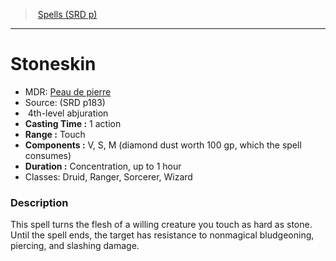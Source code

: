 ﻿---
!SpellItem
Family: SpellVO
Level: 4
Type: abjuration
CastingTime: 1 action
Range: Touch
Components: V, S, M (diamond dust worth 100 gp, which the spell consumes)
Duration: Concentration, up to 1 hour
Classes: Druid, Ranger, Sorcerer, Wizard
Id: spells_vo.md#stoneskin
ParentLink: spells_vo.md#spells-srd-p
Name: Stoneskin
ParentName: Spells (SRD p)
NameLevel: 1
AltName: '[Peau de pierre](hd_spells_peau_de_pierre.md)'
Source: (SRD p183)
Attributes: {}
---
> [Spells (SRD p)](srd_spells.md)

---

# Stoneskin

- MDR: [Peau de pierre](hd_spells_peau_de_pierre.md)
- Source: (SRD p183)
-  4th-level abjuration
- **Casting Time :** 1 action
- **Range :** Touch
- **Components :** V, S, M (diamond dust worth 100 gp, which the spell consumes)
- **Duration :** Concentration, up to 1 hour
- Classes: Druid, Ranger, Sorcerer, Wizard

### Description

This spell turns the flesh of a willing creature you touch as hard as stone. Until the spell ends, the target has resistance to nonmagical bludgeoning, piercing, and slashing damage.

